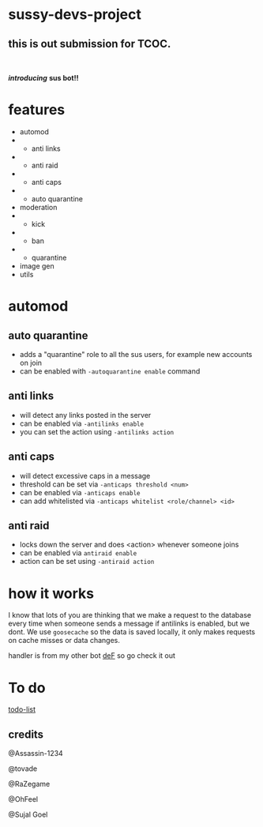 # sussy-devs-project

## this is out submission for TCOC.

<br>

***introducing*** **sus bot!!**
<br>

# features
- automod
- - anti links
- - anti raid
- - anti caps
- - auto quarantine
- moderation
- - kick
- - ban
- - quarantine
- image gen
- utils

# automod

## auto quarantine

- adds a "quarantine" role to all the sus users, for example new accounts on join
- can be enabled with `-autoquarantine enable` command

## anti links

- will detect any links posted in the server
- can be enabled via `-antilinks enable`
- you can set the action using `-antilinks action`

## anti caps

- will detect excessive caps in a message
- threshold can be set via `-anticaps threshold <num>`
- can be enabled via `-anticaps enable`
- can add whitelisted via `-anticaps whitelist <role/channel> <id>`

## anti raid

- locks down the server and does \<action\> whenever someone joins
- can be enabled via `antiraid enable`
- action can be set using `-antiraid action`

# how it works

I know that lots of you are thinking that we make a request to the database every time when someone sends a message if antilinks is enabled, but we dont. We use `goosecache` so the data is saved locally, it only makes requests on cache misses or data changes.


handler is from my other bot [deF](https://top.gg/bot/783306479721512960) so go check it out

# To do
[todo-list](https://trello.com/b/MKG8XWgG/sussy-devs-project) 

## credits

@Assassin-1234

@tovade

@RaZegame

@OhFeel

@Sujal Goel